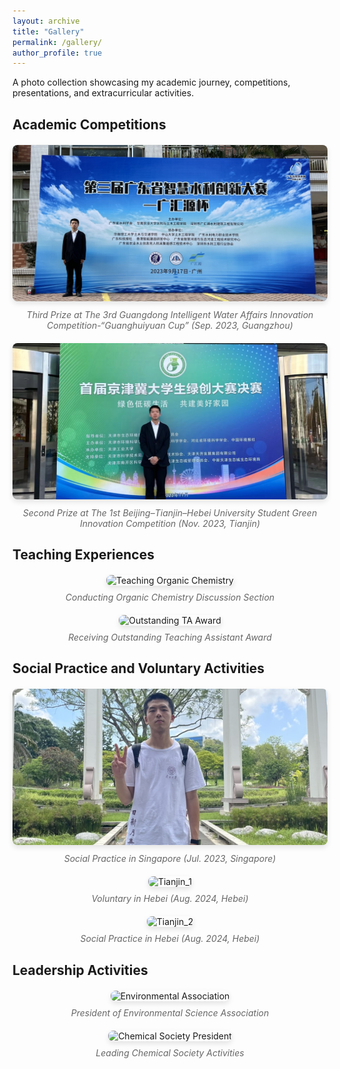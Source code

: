 ```yaml
---
layout: archive
title: "Gallery"
permalink: /gallery/
author_profile: true
---
```


<style>
.photo-gallery {
  display: grid;
  grid-template-columns: repeat(auto-fit, minmax(300px, 1fr));
  gap: 20px;
  margin: 20px 0;
}

.photo-item {
  text-align: center;
}

.photo-item img {
  width: 100%;
  height: 250px;
  object-fit: cover;
  border-radius: 8px;
  box-shadow: 0 4px 8px rgba(0,0,0,0.1);
  transition: transform 0.3s ease;
}

.photo-item img:hover {
  transform: scale(1.05);
}

.photo-caption {
  margin-top: 10px;
  font-style: italic;
  color: #666;
}
</style>

A photo collection showcasing my academic journey, competitions, presentations, and extracurricular activities.

## Academic Competitions

<div class="photo-gallery">
  <div class="photo-item">
    <img src="/images/Competition_1.jpeg" alt="The 3rd Guanghuiyuan Cup 2023">
    <div class="photo-caption">Third Prize at The 3rd Guangdong Intelligent Water Affairs Innovation Competition-“Guanghuiyuan Cup” (Sep. 2023, Guangzhou)</div>
  </div>
  <div class="photo-item">
    <img src="/images/Competition_2.jpeg" alt="Green Innovation Competition 2023">
    <div class="photo-caption">Second Prize at The 1st Beijing–Tianjin–Hebei University Student Green Innovation Competition (Nov. 2023, Tianjin)</div>
  </div>
</div>

## Teaching Experiences

<div class="photo-gallery">
  <div class="photo-item">
    <img src="/images/teaching_organic_chemistry.jpg" alt="Teaching Organic Chemistry">
    <div class="photo-caption">Conducting Organic Chemistry Discussion Section</div>
  </div>
  <div class="photo-item">
    <img src="/images/ta_award_ceremony.jpg" alt="Outstanding TA Award">
    <div class="photo-caption">Receiving Outstanding Teaching Assistant Award</div>
  </div>
</div>

## Social Practice and Voluntary Activities
<div class="photo-gallery">
  <div class="photo-item">
    <img src="/images/Social_Practice_Singapore.jpeg" alt="Singapore">
    <div class="photo-caption">Social Practice in Singapore (Jul. 2023, Singapore)</div>
  </div>
  <div class="photo-item">
    <img src="/images/Voluntary_Activities_1.jpg" alt="Tianjin_1">
    <div class="photo-caption">Voluntary in Hebei (Aug. 2024, Hebei)</div>
  </div>
  <div class="photo-item">
    <img src="/images/Voluntary_Activities_2.jpg" alt="Tianjin_2">
    <div class="photo-caption">Social Practice in Hebei (Aug. 2024, Hebei)</div>
  </div>
</div>

## Leadership Activities

<div class="photo-gallery">
  <div class="photo-item">
    <img src="/images/environmental_association_president.jpg" alt="Environmental Association">
    <div class="photo-caption">President of Environmental Science Association</div>
  </div>
  <div class="photo-item">
    <img src="/images/chemical_society_president.jpg" alt="Chemical Society President">
    <div class="photo-caption">Leading Chemical Society Activities</div>
  </div>
</div>
